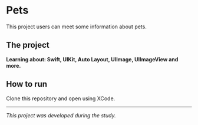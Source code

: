 # Pets
This project users can meet some information about pets.

## The project

**Learning about: Swift, UIKit, Auto Layout, UIImage, UIImageView and more.**


## How to run
Clone this repository and open using XCode.

---
*This project was developed during the study.*
